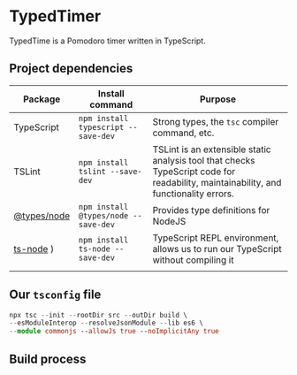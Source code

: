 # TypedTimer
TypedTime is a Pomodoro timer written in TypeScript.


## Project dependencies

| Package                                                  | Install command                      | Purpose                                                                                                                              |
| -------------------------------------------------------- | ------------------------------------ | ------------------------------------------------------------------------------------------------------------------------------------ |
| TypeScript                                               | `npm install typescript --save-dev`  | Strong types, the `tsc` compiler command, etc.                                                                                       |
| TSLint                                                   | `npm install tslint --save-dev`      | TSLint is an extensible static analysis tool that checks TypeScript code for readability, maintainability, and functionality errors. |
| [@types/node](https://www.npmjs.com/package/@types/node) | `npm install @types/node --save-dev` | Provides type definitions for NodeJS                                                                                                 |
| [ts-node](https://www.npmjs.com/package/ts-node) )       | `npm install ts-node --save-dev`     | TypeScript REPL environment, allows us to run our TypeScript without compiling it                                                    |
|                                                          |                                      |                                                                                                                                      |  |

## Our `tsconfig` file

```ts
npx tsc --init --rootDir src --outDir build \
--esModuleInterop --resolveJsonModule --lib es6 \
--module commonjs --allowJs true --noImplicitAny true
```

## Build process

